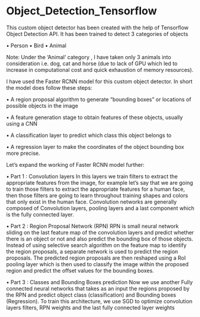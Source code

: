 # Object_Detection_Tensorflow
This custom object detector has been created with the help of Tensorflow Object Detection API. It has been trained to detect 3 categories of objects

•	Person
•	Bird
•	Animal

Note:
Under the ‘Animal’ category , I have taken only 3 animals into consideration i.e. dog, cat and horse (due to lack of GPU which led to increase in computational cost and quick exhaustion of memory resources).

I have used the Faster RCNN model for this custom object detector. In short the model does follow these steps:

•	A region proposal algorithm to generate “bounding boxes” or locations of possible objects in the image

•	A feature generation stage to obtain features of these objects, usually using a CNN

•	A classification layer to predict which class this object belongs to

•	A regression layer to make the coordinates of the object bounding box more precise.

Let’s expand the working of Faster RCNN model further:

•	Part 1 : Convolution layers
In this layers we train filters to extract the appropriate features from the image, for example let’s say that we are going to train those filters to extract the appropriate features for a human face, then those filters are going to learn throughout training shapes and colors that only exist in the human face. Convolution networks are generally composed of Convolution layers, pooling layers and a last component which is the fully connected layer.

•	Part 2 : Region Proposal Network (RPN)
RPN is small neural network sliding on the last feature map of the convolution layers and predict whether there is an object or not and also predict the bounding box of those objects. Instead of using selective search algorithm on the feature map to identify the region proposals, a separate network is used to predict the region proposals. The predicted region proposals are then reshaped using a RoI pooling layer which is then used to classify the image within the proposed region and predict the offset values for the bounding boxes.

•	Part 3 : Classes and Bounding Boxes prediction
Now we use another Fully connected neural networks that takes as an input the regions proposed by the RPN and predict object class (classification) and Bounding boxes (Regression). To train this architecture, we use SGD to optimize convolution layers filters, RPN weights and the last fully connected layer weights
